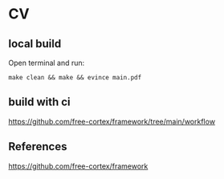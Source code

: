 # CV

## local build
Open terminal and run:
```
make clean && make && evince main.pdf
```

## build with ci
https://github.com/free-cortex/framework/tree/main/workflow


## References 
https://github.com/free-cortex/framework
